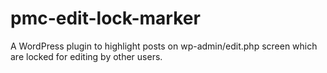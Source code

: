 pmc-edit-lock-marker
====================

A WordPress plugin to highlight posts on wp-admin/edit.php screen which are locked for editing by other users.
